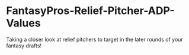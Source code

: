 # FantasyPros-Relief-Pitcher-ADP-Values
Taking a closer look at relief pitchers to target in the later rounds of your fantasy drafts!
